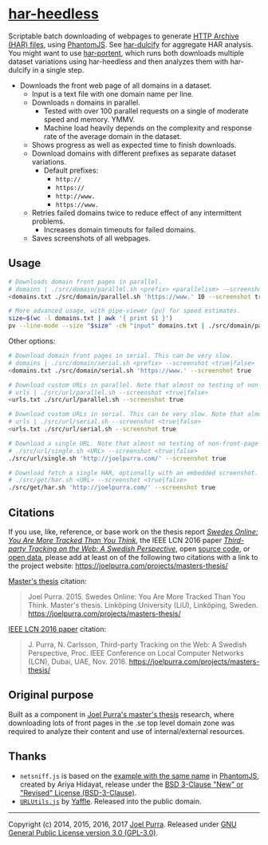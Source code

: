 # [har-heedless](https://github.com/joelpurra/har-heedless/)

Scriptable batch downloading of webpages to generate [HTTP Archive (HAR) files](http://www.softwareishard.com/blog/har-12-spec/), using [PhantomJS](http://phantomjs.org/). See [har-dulcify](https://github.com/joelpurra/har-dulcify/) for aggregate HAR analysis. You might want to use [har-portent](https://github.com/joelpurra/har-portent/), which runs both downloads multiple dataset variations using har-heedless and then analyzes them with har-dulcify in a single step.


- Downloads the front web page of all domains in a dataset.
  - Input is a text file with one domain name per line.
  - Downloads `n` domains in parallel.
    - Tested with over 100 parallel requests on a single of moderate speed and memory. YMMV.
    - Machine load heavily depends on the complexity and response rate of the average domain in the dataset.
  - Shows progress as well as expected time to finish downloads.
  - Download domains with different prefixes as separate dataset variations.
    - Default prefixes:
      - `http://`
      - `https://`
      - `http://www.`
      - `https://www.`
  - Retries failed domains twice to reduce effect of any intermittent problems.
    - Increases domain timeouts for failed domains.
  - Saves screenshots of all webpages.



## Usage

```bash
# Downloads domain front pages in parallel.
# domains | ./src/domain/parallel.sh <prefix> <parallelism> --screenshot <true|false>
<domains.txt ./src/domain/parallel.sh 'https://www.' 10 --screenshot true

# More advanced usage, with pipe-viewer (pv) for speed estimates.
size=$(wc -l domains.txt | awk '{ print $1 }')
pv --line-mode --size "$size" -cN "input" domains.txt | ./src/domain/parallel.sh 'https://www.' 10 --screenshot true | pv --line-mode --size "$size" -cN "output" >> "domains.log"
```

Other options:

```bash
# Download domain front pages in serial. This can be very slow.
# domains | ./src/domain/serial.sh <prefix> --screenshot <true|false>
<domains.txt ./src/domain/serial.sh 'https://www.' --screenshot true

# Download custom URLs in parallel. Note that almost no testing of non-front-page donwloading has been done.
# urls | ./src/url/parallel.sh --screenshot <true|false>
<urls.txt ./src/url/parallel.sh --screenshot true

# Download custom URLs in serial. This can be very slow. Note that almost no testing of non-front-page donwloading has been done.
# urls | ./src/url/serial.sh --screenshot <true|false>
<urls.txt ./src/url/serial.sh --screenshot true

# Download a single URL. Note that almost no testing of non-front-page donwloading has been done.
# ./src/url/single.sh <URL> --screenshot <true|false>
./src/url/single.sh 'http://joelpurra.com/' --screenshot true

# Download fetch a single HAR, optionally with an embedded screenshot. Note that almost no testing of non-front-page donwloading has been done.
# ./src/get/har.sh <URL> --screenshot <true|false>
./src/get/har.sh 'http://joelpurra.com/' --screenshot true
```



## Citations

If you use, like, reference, or base work on the thesis report [*Swedes Online: You Are More Tracked Than You Think*](https://joelpurra.com/projects/masters-thesis/#thesis), the IEEE LCN 2016 paper [*Third-party Tracking on the Web: A Swedish Perspective*](https://joelpurra.com/projects/masters-thesis/#ieee-lcn-2016), open [source code](https://joelpurra.com/projects/masters-thesis/#open-source), or [open data](https://joelpurra.com/projects/masters-thesis/#open-data), please add at least on of the following two citations with a link to the project website: https://joelpurra.com/projects/masters-thesis/

[Master's thesis](https://joelpurra.com/projects/masters-thesis/#thesis) citation:

> Joel Purra. 2015. Swedes Online: You Are More Tracked Than You Think. Master's thesis. Linköping University (LiU), Linköping, Sweden. https://joelpurra.com/projects/masters-thesis/


[IEEE LCN 2016 paper](https://joelpurra.com/projects/masters-thesis/#ieee-lcn-2016) citation:

> J. Purra, N. Carlsson, Third-party Tracking on the Web: A Swedish Perspective, Proc. IEEE Conference on Local Computer Networks (LCN), Dubai, UAE, Nov. 2016. https://joelpurra.com/projects/masters-thesis/



## Original purpose

Built as a component in [Joel Purra's master's thesis](http://joelpurra.com/projects/masters-thesis/) research, where downloading lots of front pages in the .se top level domain zone was required to analyze their content and use of internal/external resources.



## Thanks

- `netsniff.js` is based on the [example with the same name](https://github.com/ariya/phantomjs/blob/master/examples/netsniff.js) in [PhantomJS](http://phantomjs.org/), created by Ariya Hidayat, release under the [BSD 3-Clause "New" or "Revised" License (BSD-3-Clause)](http://opensource.org/licenses/BSD-3-Clause).
- [`URLUtils.js`](https://gist.github.com/Yaffle/1088850) by [Yaffle](https://github.com/Yaffle). Released into the public domain.

---

Copyright (c) 2014, 2015, 2016, 2017 [Joel Purra](http://joelpurra.com/). Released under [GNU General Public License version 3.0 (GPL-3.0)](https://www.gnu.org/licenses/gpl.html).
